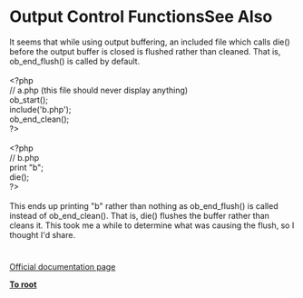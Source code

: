 # Output Control FunctionsSee Also




<div class="phpcode"><span class="html">
It seems that while using output buffering, an included file which calls die() before the output buffer is closed is flushed rather than cleaned. That is, ob_end_flush() is called by default.<br><br><span class="default">&lt;?php<br></span><span class="comment">// a.php (this file should never display anything)<br></span><span class="default">ob_start</span><span class="keyword">();<br>include(</span><span class="string">&apos;b.php&apos;</span><span class="keyword">);<br></span><span class="default">ob_end_clean</span><span class="keyword">();<br></span><span class="default">?&gt;<br></span><br><span class="default">&lt;?php<br></span><span class="comment">// b.php<br></span><span class="keyword">print </span><span class="string">&quot;b&quot;</span><span class="keyword">;<br>die();<br></span><span class="default">?&gt;<br></span><br>This ends up printing &quot;b&quot; rather than nothing as ob_end_flush() is called instead of ob_end_clean(). That is, die() flushes the buffer rather than cleans it. This took me a while to determine what was causing the flush, so I thought I&apos;d share.</span>
</div>
  

#

[Official documentation page](https://www.php.net/manual/en/ref.outcontrol.php)

**[To root](/README.md)**